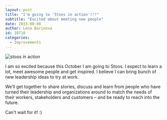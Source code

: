 ```yaml
---
layout: post
title: "I'm going to 'Stoos in action'!!!"
subtitle: "Excited about meeting new people"
date: 2013-08-08
author: Lena Barinova
id: 10710
categories:
  - Improvements
---
```


<img src="{{ site.baseurl }}/img/post_img/stoos.png" alt="stoos in action" class="left" />

I am so excited because this October I am going to Stoos. I expect to learn a lot, meet awesome people and get inspired. I believe I can bring  bunch of new leadership ideas to try at work.

We’ll get together to share stories, discuss and learn from people who have turned their leadership and organizations around to match the needs of their workers, stakeholders and customers – and be ready to reach into the future.

Can't wait for it! :)